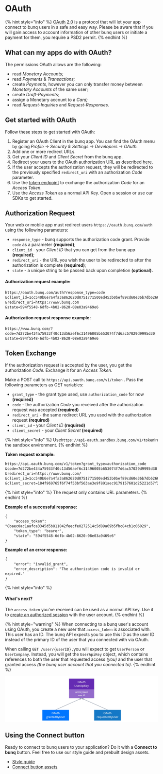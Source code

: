 # OAuth

{% hint style="info" %}
[OAuth 2.0](https://www.oauth.com/oauth2-servers/getting-ready/) is a protocol that will let your app connect to bunq users in a safe and easy way. Please be aware that if you will gain access to account information of other bunq users or initiate a payment for them, you require a PSD2 permit.
{% endhint %}

## What can my apps do with OAuth?

The permissions OAuth allows are the following:

* read _Monetary Accounts;_
* read _Payments_ & _Transactions;_
* create _Payments_, however you can only transfer money between _Monetary Accounts_ of the same user;
* create _Draft-Payments;_
* assign a Monetary account to a _Card;_
* read _Request-Inquiries_ and _Request-Responses_.

## Get started with OAuth

Follow these steps to get started with OAuth:

1. Register an OAuth Client in the bunq app. You can find the OAuth menu by going _Profile → Security & Settings → Developers → OAuth._
2. Add one or more redirect URLs.
3. Get your _Client ID_ and _Client Secret_ from the bunq app.
4. Redirect your users to the OAuth authorization URL as described [here](https://doc.bunq.com/###authorization-request).
5. If the user accepts the authorization request, they will be redirected to the previously specified `redirect_uri` with an authorization _Code_ parameter.
6. Use the [token endpoint](https://lexy.gitbook.io/bunq/basics/oauth#token-exchange) to exchange the authorization _Code_ for an _Access Token_.
7. Use the _Access Token_ as a normal API Key. Open a session or use our SDKs to get started.

## Authorization Request

Your web or mobile app must redirect users `https://oauth.bunq.com/auth` using the following parameters:

* `response_type` - bunq supports the authorization code grant. Provide `code` as a parameter **\(required\)**;
* `client_id` - your _Client ID_ that you can get from the bunq app **\(required\)**;
* `redirect_uri` - the URL you wish the user to be redirected to after the authorization is complete **\(required\)**;
* `state` - a unique string to be passed back upon completion **\(optional\).**

#### **Authorization request example:**

```text
https://oauth.bunq.com/auth?response_type=code
&client_id=1cc540b6e7a4fa3a862620d0751771500ed453b0bef89cd60e36b7db6260f813
&redirect_uri=https://www.bunq.com
&state=594f5548-6dfb-4b02-8620-08e03a9469e6
```

#### **Authorization request response example:**

```text
https://www.bunq.com/?code=7d272be434a75933f40c13d56aef6c31496005b653074f7d6ac57029d9995d30
&state=594f5548-6dfb-4b02-8620-08e03a9469e6
```

## Token Exchange

If the authorization request is accepted by the user, you get the authorization _Code._ Exchange it for an _Access Token_.

Make a POST call to `https://api.oauth.bunq.com/v1/token` . Pass the following parameters as GET variables:

* `grant_type` - the grant type used, use `authorization_code` for now **\(required\)**
* `code` - the authorization _Code_ you received after the authorization request was accepted **\(required\)**
* `redirect_uri` - the same redirect URL you used with the authorization request **\(required\)**
* `client_id` - your _Client ID_ **\(required\)**
* `client_secret` - your _Client Secret_ **\(required\)**

{% hint style="info" %}
Use`https://api-oauth.sandbox.bunq.com/v1/token`in the sandbox environment.
{% endhint %}

**Token request example:**

```text
https://api.oauth.bunq.com/v1/token?grant_type=authorization_code
&code=7d272be434a75933f40c13d56aef6c31496005b653074f7d6ac57029d9995d30
&redirect_uri=https://www.bunq.com/
&client_id=1cc540b6e7a4fa3a862620d0751771500ed453b0bef89cd60e36b7db6260f813
&client_secret=184f969765f6f74f53bf563ae3e9f891aec9179157601d25221d57f2f1151fd5
```

{% hint style="info" %}
The request only contains URL parameters.
{% endhint %}

**Example of a successful response:**

```text
{
    "access_token": "8baec0ac1aafca3345d5b811042feecfe0272514c5d09a69b5fbc84cb1c06029",
    "token_type": "bearer",
    "state": "594f5548-6dfb-4b02-8620-08e03a9469e6"
}
```

**Example of an error response:**

```text
{
    "error": "invalid_grant",
    "error_description": "The authorization code is invalid or expired."
}
```

{% hint style="info" %}
#### What's next?

The `access_token` you've received can be used as a normal API key. Use it to [create an authorized session](https://lexy.gitbook.io/bunq/basics/authentication) with the user account. 
{% endhint %}

{% hint style="warning" %}
When connecting to a bunq user's account using OAuth, you create a new user that   `access_token` is associated with. This user has an ID. The bunq API expects you to use this ID as the user ID instead of the primary ID of the user that you connected with via OAuth.

When calling `GET /user/{userID},`you will expect to get `UserPerson` or `UserCompany`. Instead,  you will get the `UserApiKey` object, which contains references to both the user that requested access _\(you\)_ and the user that granted access _\(the bunq user account that you connected to\)_. 
{% endhint %}

![](../.gitbook/assets/userapikey-creation-3.jpg)

## Using the Connect button

Ready to connect to bunq users to your application? Do it with a **Connect to bunq** button. Feel free to use our style guide and prebuilt design assets.

* [Style guide](https://bunq.com/info/oauth-styleguide)
* [Connect button assets](https://bunq.com/info/oauth-connect-buttons)

